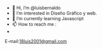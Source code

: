 - 👋 Hi, I’m @luisbernaldo
- 👀 I’m interested in Diseño Gráfico y web.
- 🌱 I’m currently learning  Javascript
- 📫 How to reach me :
- <br>
E-mail:18luis2001@gmail.com <br>


<!---
luisbernaldo/luisbernaldo is a ✨ special ✨ repository because its `README.md` (this file) appears on your GitHub profile.
You can click the Preview link to take a look at your changes.
--->
